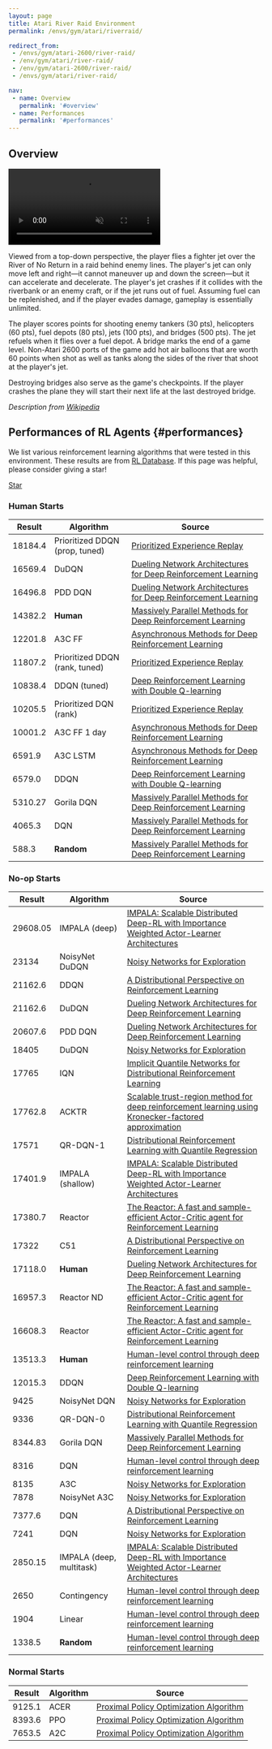 ```yaml
---
layout: page
title: Atari River Raid Environment
permalink: /envs/gym/atari/riverraid/

redirect_from:
 - /envs/gym/atari-2600/river-raid/
 - /env/gym/atari/river-raid/
 - /env/gym/atari-2600/river-raid/
 - /envs/gym/atari/river-raid/

nav:
 - name: Overview
   permalink: '#overview'
 - name: Performances
   permalink: '#performances'
---
```



## Overview

<video autoplay muted loop controls>
  <source src="{{ 'assets/_pages/envs/gym/atari/riverraid.mp4' | absolute_url }}" type="video/mp4">
</video>

Viewed from a top-down perspective, the player flies a fighter jet over the River of No Return in a raid behind enemy lines. The player's jet can only move left and right—it cannot maneuver up and down the screen—but it can accelerate and decelerate. The player's jet crashes if it collides with the riverbank or an enemy craft, or if the jet runs out of fuel. Assuming fuel can be replenished, and if the player evades damage, gameplay is essentially unlimited.

The player scores points for shooting enemy tankers (30 pts), helicopters (60 pts), fuel depots (80 pts), jets (100 pts), and bridges (500 pts). The jet refuels when it flies over a fuel depot. A bridge marks the end of a game level. Non-Atari 2600 ports of the game add hot air balloons that are worth 60 points when shot as well as tanks along the sides of the river that shoot at the player's jet.

Destroying bridges also serve as the game's checkpoints. If the player crashes the plane they will start their next life at the last destroyed bridge.

*Description from [Wikipedia](https://en.wikipedia.org/wiki/River_Raid)*


## Performances of RL Agents {#performances}

We list various reinforcement learning algorithms that were tested in this environment. These results are from [RL Database](https://github.com/seungjaeryanlee/rldb). If this page was helpful, please consider giving a star!

<!-- Place this tag where you want the button to render. -->
<a class="github-button" href="https://github.com/seungjaeryanlee/rldb" data-icon="octicon-star" data-size="large" data-show-count="true" aria-label="Star seungjaeryanlee/rldb on GitHub">Star</a>
<!-- Place this tag in your head or just before your close body tag. -->
<script async defer src="https://buttons.github.io/buttons.js"></script>

### Human Starts

| Result | Algorithm | Source |
|--------|-----------|--------|
| 18184.4 | Prioritized DDQN (prop, tuned) | [Prioritized Experience Replay](https://arxiv.org/abs/1511.05952) |
| 16569.4 | DuDQN | [Dueling Network Architectures for Deep Reinforcement Learning](https://arxiv.org/abs/1511.06581) |
| 16496.8 | PDD DQN | [Dueling Network Architectures for Deep Reinforcement Learning](https://arxiv.org/abs/1511.06581) |
| 14382.2 | **Human** | [Massively Parallel Methods for Deep Reinforcement Learning](https://arxiv.org/abs/1507.04296) |
| 12201.8 | A3C FF | [Asynchronous Methods for Deep Reinforcement Learning](https://arxiv.org/abs/1602.01783) |
| 11807.2 | Prioritized DDQN (rank, tuned) | [Prioritized Experience Replay](https://arxiv.org/abs/1511.05952) |
| 10838.4 | DDQN (tuned) | [Deep Reinforcement Learning with Double Q-learning](https://arxiv.org/abs/1509.06461) |
| 10205.5 | Prioritized DQN (rank) | [Prioritized Experience Replay](https://arxiv.org/abs/1511.05952) |
| 10001.2 | A3C FF 1 day | [Asynchronous Methods for Deep Reinforcement Learning](https://arxiv.org/abs/1602.01783) |
| 6591.9 | A3C LSTM | [Asynchronous Methods for Deep Reinforcement Learning](https://arxiv.org/abs/1602.01783) |
| 6579.0 | DDQN | [Deep Reinforcement Learning with Double Q-learning](https://arxiv.org/abs/1509.06461) |
| 5310.27 | Gorila DQN | [Massively Parallel Methods for Deep Reinforcement Learning](https://arxiv.org/abs/1507.04296) |
| 4065.3 | DQN | [Massively Parallel Methods for Deep Reinforcement Learning](https://arxiv.org/abs/1507.04296) |
| 588.3 | **Random** | [Massively Parallel Methods for Deep Reinforcement Learning](https://arxiv.org/abs/1507.04296) |


### No-op Starts

| Result | Algorithm | Source |
|--------|-----------|--------|
| 29608.05 | IMPALA (deep) | [IMPALA: Scalable Distributed Deep-RL with Importance Weighted Actor-Learner Architectures](https://arxiv.org/abs/1802.01561) |
| 23134 | NoisyNet DuDQN | [Noisy Networks for Exploration](https://arxiv.org/abs/1706.10295) |
| 21162.6 | DDQN | [A Distributional Perspective on Reinforcement Learning](https://arxiv.org/abs/1707.06887) |
| 21162.6 | DuDQN | [Dueling Network Architectures for Deep Reinforcement Learning](https://arxiv.org/abs/1511.06581) |
| 20607.6 | PDD DQN | [Dueling Network Architectures for Deep Reinforcement Learning](https://arxiv.org/abs/1511.06581) |
| 18405 | DuDQN | [Noisy Networks for Exploration](https://arxiv.org/abs/1706.10295) |
| 17765 | IQN | [Implicit Quantile Networks for Distributional Reinforcement Learning](https://arxiv.org/abs/1806.06923) |
| 17762.8 | ACKTR | [Scalable trust-region method for deep reinforcement learning using Kronecker-factored approximation](https://arxiv.org/abs/1708.05144) |
| 17571 | QR-DQN-1 | [Distributional Reinforcement Learning with Quantile Regression](https://arxiv.org/abs/1710.10044) |
| 17401.9 | IMPALA (shallow) | [IMPALA: Scalable Distributed Deep-RL with Importance Weighted Actor-Learner Architectures](https://arxiv.org/abs/1802.01561) |
| 17380.7 | Reactor | [The Reactor: A fast and sample-efficient Actor-Critic agent for Reinforcement Learning](https://arxiv.org/abs/1704.04651) |
| 17322 | C51 | [A Distributional Perspective on Reinforcement Learning](https://arxiv.org/abs/1707.06887) |
| 17118.0 | **Human** | [Dueling Network Architectures for Deep Reinforcement Learning](https://arxiv.org/abs/1511.06581) |
| 16957.3 | Reactor ND | [The Reactor: A fast and sample-efficient Actor-Critic agent for Reinforcement Learning](https://arxiv.org/abs/1704.04651) |
| 16608.3 | Reactor | [The Reactor: A fast and sample-efficient Actor-Critic agent for Reinforcement Learning](https://arxiv.org/abs/1704.04651) |
| 13513.3 | **Human** | [Human-level control through deep reinforcement learning](https://arxiv.org/abs/1704.04651) |
| 12015.3 | DDQN | [Deep Reinforcement Learning with Double Q-learning](https://arxiv.org/abs/1509.06461) |
| 9425 | NoisyNet DQN | [Noisy Networks for Exploration](https://arxiv.org/abs/1706.10295) |
| 9336 | QR-DQN-0 | [Distributional Reinforcement Learning with Quantile Regression](https://arxiv.org/abs/1710.10044) |
| 8344.83 | Gorila DQN | [Massively Parallel Methods for Deep Reinforcement Learning](https://arxiv.org/abs/1507.04296) |
| 8316 | DQN | [Human-level control through deep reinforcement learning](https://arxiv.org/abs/1507.04296) |
| 8135 | A3C | [Noisy Networks for Exploration](https://arxiv.org/abs/1706.10295) |
| 7878 | NoisyNet A3C | [Noisy Networks for Exploration](https://arxiv.org/abs/1706.10295) |
| 7377.6 | DQN | [A Distributional Perspective on Reinforcement Learning](https://arxiv.org/abs/1707.06887) |
| 7241 | DQN | [Noisy Networks for Exploration](https://arxiv.org/abs/1706.10295) |
| 2850.15 | IMPALA (deep, multitask) | [IMPALA: Scalable Distributed Deep-RL with Importance Weighted Actor-Learner Architectures](https://arxiv.org/abs/1802.01561) |
| 2650 | Contingency | [Human-level control through deep reinforcement learning](https://arxiv.org/abs/1802.01561) |
| 1904 | Linear | [Human-level control through deep reinforcement learning](https://arxiv.org/abs/1802.01561) |
| 1338.5 | **Random** | [Human-level control through deep reinforcement learning](https://arxiv.org/abs/1802.01561) |


### Normal Starts

| Result | Algorithm | Source |
|--------|-----------|--------|
| 9125.1 | ACER | [Proximal Policy Optimization Algorithm](https://arxiv.org/abs/1707.06347) |
| 8393.6 | PPO | [Proximal Policy Optimization Algorithm](https://arxiv.org/abs/1707.06347) |
| 7653.5 | A2C | [Proximal Policy Optimization Algorithm](https://arxiv.org/abs/1707.06347) |

